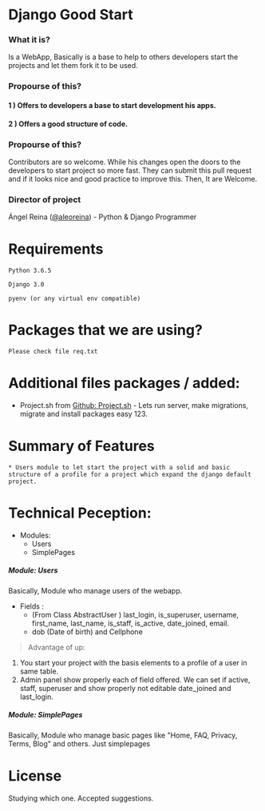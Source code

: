 # Django Good Start

### What it is?
Is a WebApp, Basically is a base to help to others developers start the projects and let them  fork it to be used.

### Propourse of this?
#### 1 ) Offers to developers a base to start development his apps.
#### 2 ) Offers a good structure of code.

### Propourse of this?
Contributors are so welcome. While his changes open the doors to the developers to start project so more fast. They can submit this pull request and if it looks nice and good practice to improve this. Then, It are Welcome.

### Director of project
Ángel Reina ([@aleoreina](http://github.com/aleoreina "@aleoreina")) - Python & Django Programmer

# Requirements
`Python 3.6.5`

`Django 3.0`

`pyenv (or any virtual env compatible)`

# Packages that we are using?
`Please check file req.txt`

# Additional files packages / added:
- Project.sh from [Github: Project.sh](https://github.com/aleoreina/projectsh-django "Github: Project.sh") - Lets run server, make migrations, migrate and install packages easy 123.

# Summary of Features
	* Users module to let start the project with a solid and basic structure of a profile for a project which expand the django default project.

# Technical Peception:
- Modules:
	* Users
	* SimplePages


#####  Module: Users

Basically, Module who manage users of the webapp.

- Fields :
	+ (From Class AbstractUser ) last_login, is_superuser, username, first_name, last_name, is_staff, is_active, date_joined, email. 
	+ dob (Date of birth) and Cellphone

> Advantage of up: 
1) You start your project with the basis elements to a profile of a user in same table.
2) Admin panel show properly each of field offered. We can set if  active, staff, superuser and show properly not editable date_joined and last_login.


#####  Module: SimplePages

Basically, Module who manage basic pages like "Home, FAQ, Privacy, Terms, Blog" and others. Just simplepages

# License
Studying which one.
Accepted suggestions.





